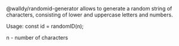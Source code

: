 @walldy/randomid-generator allows to generate a random string of characters, consisting of lower and uppercase letters and numbers.

Usage:
const id = randomID(n);

n - number of characters